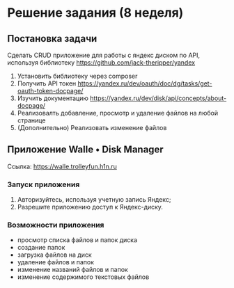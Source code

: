 # Решение задания (8 неделя)
## Постановка задачи
Сделать CRUD приложение для работы с яндекс диском по API, используя библиотеку https://github.com/jack-theripper/yandex  
1. Установить библиотеку через composer  
2. Получить API токен https://yandex.ru/dev/oauth/doc/dg/tasks/get-oauth-token-docpage/  
3. Изучить документацию https://yandex.ru/dev/disk/api/concepts/about-docpage/  
4. Реализовалть добавление, просмотр и удаление файлов на любой странице  
5. (Дополнительно) Реализовать изменение файлов 
## Приложение Walle &bull; Disk Manager
Ссылка: https://walle.trolleyfun.h1n.ru
### Запуск приложения
1. Авторизуйтесь, используя учетную запись Яндекс;
2. Разрешите приложению доступ к Яндекс-диску.
### Возможности приложения
+ просмотр списка файлов и папок диска
+ создание папок
+ загрузка файлов на диск
+ удаление файлов и папок
+ изменение названий файлов и папок
+ изменение содержимого текстовых файлов
